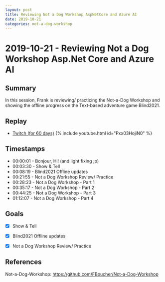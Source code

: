 ```yaml
---
layout: post
title: Reviewing Not a Dog Workshop AspNetCore and Azure AI
date: 2019-10-21
categories: not-a-dog-workshop
---
```



# 2019-10-21 - Reviewing Not a Dog Workshop Asp.Net Core and Azure AI

## Summary

In this session, Frank is reviewing/ practicing the Not-a-Dog Workshop and showing the offline progress on the Text-based adventure game Blind2021.

## Replay


- [Twitch (for 60 days)](https://www.twitch.tv/videos/497809804)
{% include youtube.html id="Pxx03HojiN0" %}
<br/><!--more-->


## Timestamps


- 00:00:01 - Bonjour, Hi! (and light fixing ;p)
- 00:03:30 - Show & Tell
- 00:08:19 - Blind2021 Offline updates
- 00:21:55 - Not a Dog Workshop Review/ Practice
- 00:28:23 - Not a Dog Workshop - Part 1
- 00:35:17 - Not a Dog Workshop - Part 2
- 00:44:25 - Not a Dog Workshop - Part 3
- 01:12:07 - Not a Dog Workshop - Part 4


Goals
-----

- [X] Show & Tell
- [X] Blind2021 Offline updates
- [X] Not a Dog Workshop Review/ Practice



References
----------

Not-a-Dog-Workshop: https://github.com/FBoucher/Not-a-Dog-Workshop
